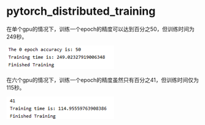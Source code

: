 # pytorch_distributed_training
在单个gpu的情况下，训练一个epoch的精度可以达到百分之50，但训练时间为249秒。  

![simple_gpu.png](./image/simple_gpu.png)  

在六个gpu的情况下，训练一个epoch的精度虽然只有百分之41，但训练时间仅为115秒。  

![multi_gpu.png](./image/multi_gpu.png)  
